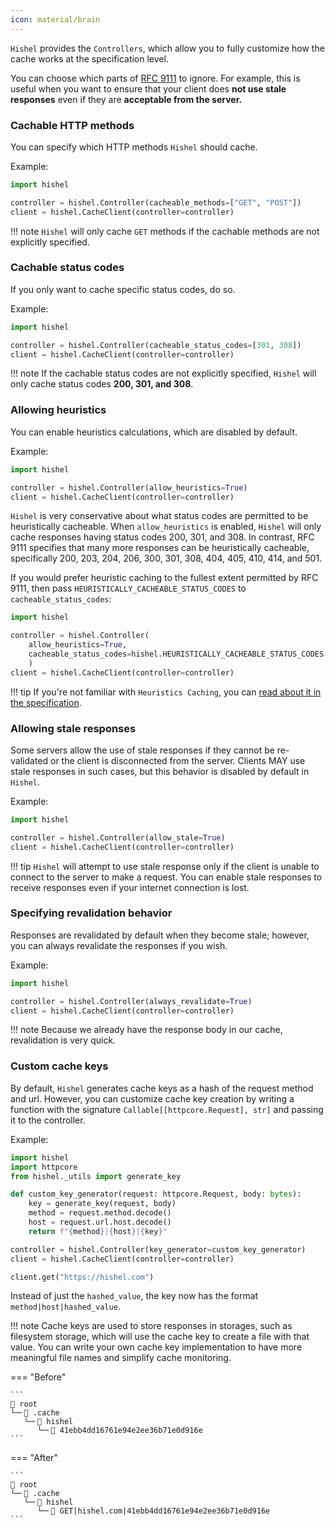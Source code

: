 ```yaml
---
icon: material/brain
---
```


`Hishel` provides the `Controllers`, which allow you to fully customize how the cache works at the specification level.

You can choose which parts of [RFC 9111](https://www.rfc-editor.org/rfc/rfc9111.html) to ignore. For example, this is useful when you want to ensure that your client does **not use stale responses** even if they are **acceptable from the server.**

### Cachable HTTP methods

You can specify which HTTP methods `Hishel` should cache.

Example:

```python
import hishel

controller = hishel.Controller(cacheable_methods=["GET", "POST"])
client = hishel.CacheClient(controller=controller)
```

!!! note
    `Hishel` will only cache `GET` methods if the cachable methods are not explicitly specified.

### Cachable status codes

If you only want to cache specific status codes, do so.

Example:

```python
import hishel

controller = hishel.Controller(cacheable_status_codes=[301, 308])
client = hishel.CacheClient(controller=controller)
```

!!! note
    If the cachable status codes are not explicitly specified, `Hishel` will only cache status codes **200, 301, and 308**.


### Allowing heuristics

You can enable heuristics calculations, which are disabled by default.

Example:

```python
import hishel

controller = hishel.Controller(allow_heuristics=True)
client = hishel.CacheClient(controller=controller)

```

`Hishel` is very conservative about what status codes are permitted
to be heuristically cacheable. When `allow_heuristics` is enabled,
`Hishel` will only cache responses having status codes 200, 301, and 308. In contrast, RFC 9111 specifies that many more responses can be heuristically cacheable, specifically 200, 203, 204, 206, 300, 301, 308, 404, 405, 410, 414, and 501.

If you would prefer heuristic caching to the fullest extent permitted by
RFC 9111, then pass `HEURISTICALLY_CACHEABLE_STATUS_CODES` to `cacheable_status_codes`:

```python
import hishel

controller = hishel.Controller(
    allow_heuristics=True,
    cacheable_status_codes=hishel.HEURISTICALLY_CACHEABLE_STATUS_CODES
    )
client = hishel.CacheClient(controller=controller)

```

!!! tip
    If you're not familiar with `Heuristics Caching`, you can [read about it in the specification](https://www.rfc-editor.org/rfc/rfc9111.html#name-calculating-heuristic-fresh).

### Allowing stale responses

Some servers allow the use of stale responses if they cannot be re-validated or the client is disconnected from the server. Clients MAY use stale responses in such cases, but this behavior is disabled by default in `Hishel`.

Example:

```python
import hishel

controller = hishel.Controller(allow_stale=True)
client = hishel.CacheClient(controller=controller)
```

!!! tip
    `Hishel` will attempt to use stale response only if the client is unable to connect to the server to make a request. You can enable stale responses to receive responses even if your internet connection is lost.

### Specifying revalidation behavior

Responses are revalidated by default when they become stale; however, you can always revalidate the responses if you wish.

Example:

```python
import hishel

controller = hishel.Controller(always_revalidate=True)
client = hishel.CacheClient(controller=controller)
```

!!! note
    Because we already have the response body in our cache, revalidation is very quick.

### Custom cache keys

By default, `Hishel` generates cache keys as a hash of the request method and url.
However, you can customize cache key creation by writing a function with the signature `Callable[[httpcore.Request], str]` and passing it to the controller.

Example:

```python
import hishel
import httpcore
from hishel._utils import generate_key

def custom_key_generator(request: httpcore.Request, body: bytes):
    key = generate_key(request, body)
    method = request.method.decode()
    host = request.url.host.decode()
    return f"{method}|{host}|{key}"

controller = hishel.Controller(key_generator=custom_key_generator)
client = hishel.CacheClient(controller=controller)

client.get("https://hishel.com")
```

Instead of just the `hashed_value`, the key now has the format `method|host|hashed_value`.

!!! note
    Cache keys are used to store responses in storages, such as filesystem storage, which will use the cache key to create a file with that value.
    You can write your own cache key implementation to have more meaningful file names and simplify cache monitoring.

=== "Before"

    ```
    📁 root
    └─╴📁 .cache
       └─╴📁 hishel
          └─╴📄 41ebb4dd16761e94e2ee36b71e0d916e
    ```

=== "After"

    ```
    📁 root
    └─╴📁 .cache
       └─╴📁 hishel
          └─╴📄 GET|hishel.com|41ebb4dd16761e94e2ee36b71e0d916e
    ```

   
